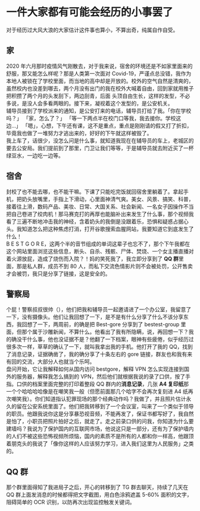 # 一件大家都有可能会经历的小事罢了

对于经历过大风大浪的大家估计这件事也算小，不算出奇，纯属自作自受。  

## 家

2020 年六月那时疫情风气刚散去，对于我来说，宿舍的环境还是不如家里面来的舒服，那又能怎么样呢？那是人类第一次面对 Covid-19，严谨点总没错，我作为本地人被锁在了学校里面，而当地的高中却是开放的。校外的空气自然是清爽的，虽然校内也没差到哪去，两个月没有出门的我在校外大喊着自由，回到家就用推子把积攒了两个月的头发刮下，两边刮青，后面 头顶自由生长，这样的发型，不必多说，是没人会多看两眼的。接下来，凝视着这个发型的，是公安机关。  
辅导员接到了学校派来的通知，是公安打来的电话，辅导员打给了我。「你在学校吗？」 「家，怎么了？」 「等一下两点半在校门口等我，我去接你。学校这边…」 「嗯」，心想，下午还有课，这不是重点，重点是刚刚请的假又打了折扣，毕竟我也做了一堆努力才逃出来的，好好的下午就这样被毁了。  
我上车了，话很少，没怎么问是什么事，就知道我现在在辅导员的车上，老城区的要去公安局。我们提前到了那里，门卫让我们等等，于是辅导员就去附近买了一杯绿豆水，一边吃一边等。

## 宿舍

封校了也不能去哪，也不能干嘛。下课了只能吃完饭就回宿舍里躺着了。拿起手机，把奶头放嘴里，手指上下滑动，心里面神清气爽。美女、风景、搞笑、科普，接着往上滑，数码产品、美妆、日常、大国关系、社会新闻、一名女子因操作不当把自己卷进了绞肉机！那马赛克打的再厚也能脑补出来发生了什么事，那个视频我看了三遍不断地冲击我的神经，含着奶头的我倒是没跟着乐，恐惧和疑惑占据心头。我知道怎么把这种焦虑打消，打开谷歌搜索血腥网站，我要知道它到底发生了什么！  
B E S T G O R E，这两个半的音节组成的单词这辈子也忘不了，那个下午我都在这个网站里面浏览这些信息，断头、自杀、残骸、尸体、焚烧、一个女主播直播对着火源放屁，造成了烧伤而入院？！妈的笑死我了，我立即分享到了 **QQ 群**里面，那是私人群，成员不到 80 人，而私下交流色情影片则不会被处罚，公开售卖才会被罚，我只是分享了链接，这是安全的。

## 警察局

个屁！警察叔叔很帅（），他们把我和辅导员一起邀请进了一个办公室，我留意了一下，没有摄像头。他们让我回想了一下，是不是有什么分享了什么不该分享东西，我回想了一下，两周前，的确是把 Best-gore 分享到了 bestest-group 里面，但那个属于沙雕新闻，不算什么。他看出了我有所隐瞒，说，再回想一下？我的确没干什么事，他也没证据不是？他翻了一下档案，眼神有些疲倦，似乎经历过很多次一样，草草的确认了一下，就叫我拿出我的手机。他打开了我的 QQ，找到了消息记录，证据确凿了，我的确分享了十条左右的 gore 链接，群友也和我有来有回的交流，大部分人也就当个乐呵。  
盘问开始，它让我解释如何从国内访问 bestgore，解释 VPN 怎么实现连接到国外的服务器，解释我怎么搞到的 VPN，然后他们就根据我说的录了口供，按了手指。口供的档案里面完整的打印着整段 QQ 群内的**消息记录**，几张 **A4 复印纸**那一个个哈哈哈哈像是在嘲笑我一般（但愿前面那几个哈字不会再次复刻进 A4 纸再次嘲笑我）。你们知道指认犯罪现场的那个经典动作吗？我做了，并且照片估计永久的留在公安系统里面了。他们把我转移到了一个会议室，叫来了一个类似于领导的职员。他跟我说你这是分享暴恐视音频，不能再发了，保证书都写好了，我自然是怕了，小职员把照片拍好之后，就走了。走之前录口供的问我，你知道为什么要建墙吗？我说为了保护国内的互联网市场，他说这只是一部分，还有为了保护墙内的人们不被这些恐怖视频所烦恼，国内的素质不是所有的人都和你一样高，他跟顶着朋克头的我说了「像你这样的人应该努力学习，进入我们这里为人民服务」之类的。

## QQ 群

那个群里面得知了我进局子之后，开心的转移到了 TG 群去聊天，持续了几天在 QQ 群上面发消息的时候都得把文字截图，用白色涂鸦遮盖 5-60% 面积的文字，阻碍简单的 OCR 识别，以防再次出现监控触发关键词。

